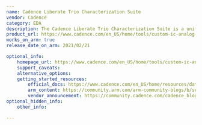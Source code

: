 ```yaml
---
name: Cadence Liberate Trio Characterization Suite
vendor: Cadence
category: EDA
description: The Cadence Liberate Trio Characterization Suite is a unified platform for standard cell, custom cell, and I/O library characterization, variation modeling, and validation. It delivers fast, accurate results through patented stimulus optimization, parallel processing, and cloud scalability.
product_url: https://www.cadence.com/en_US/home/tools/custom-ic-analog-rf-design/library-characterization/liberate-trio-characterization-suite.html
works_on_arm: true
release_date_on_arm: 2021/02/21

optional_info:
    homepage_url: https://www.cadence.com/en_US/home/tools/custom-ic-analog-rf-design/library-characterization/liberate-trio-characterization-suite.html
    support_caveats:
    alternative_options:
    getting_started_resources:
        official_docs: https://www.cadence.com/en_US/home/resources/datasheets/liberate-trio-characterization-suite-ds.html
        arm_content: https://community.arm.com/arm-community-blogs/b/servers-and-cloud-computing-blog/posts/arm-on-arm-cadence-characterization-in-the-aws-cloud
        vendor_announcement: https://community.cadence.com/cadence_blogs_8/b/di/posts/over-the-clouds-and-beyond-with-arm-based-graviton-and-cadence-liberate-trio
optional_hidden_info:
    other_info:

---
```

